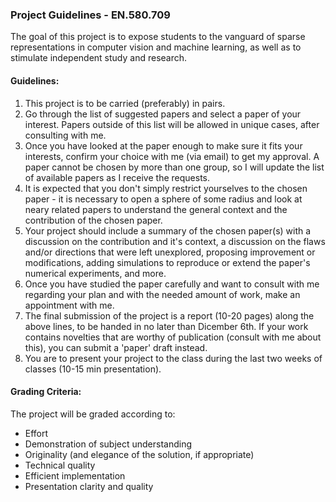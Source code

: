 ### Project Guidelines - EN.580.709

The goal of this project is to expose students to the vanguard of sparse representations in computer vision and machine learning,  as well as to stimulate independent study and research.

#### Guidelines:
1. This project is to be carried (preferably) in pairs.
2. Go through the list of suggested papers and select a paper of your interest. Papers outside of this list will be allowed in unique cases, after consulting with me.
3. Once you have looked at the paper enough to make sure it fits your interests, confirm your choice with me (via email) to get my approval. A paper cannot be chosen by more than one group, so I will update the list of available papers as I receive the requests.
4. It is expected that you don't simply restrict yourselves to the chosen paper - it is necessary to open a sphere of some radius and look at neary related papers to understand the general context and the contribution of the chosen paper.
5. Your project should include a summary of the chosen paper(s) with a discussion on the contribution and it's context, a discussion on the flaws and/or directions that were left unexplored, proposing improvement or modifications, adding simulations to reproduce or extend the paper's numerical experiments, and more.
6. Once you have studied the paper carefully and want to consult with me regarding your plan and with the needed amount of work, make an appointment with me.
7. The final submission of the project is a report (10-20 pages) along the above lines, to be handed in no later than Dicember 6th. If your work contains novelties that are worthy of publication (consult with me about this), you can submit a 'paper' draft instead.
8. You are to present your project to the class during the last two weeks of classes (10-15 min presentation).

#### Grading Criteria:
The project will be graded according to:
* Effort
* Demonstration of subject understanding
* Originality (and elegance of the solution, if appropriate)
* Technical quality
* Efficient implementation
* Presentation clarity and quality

